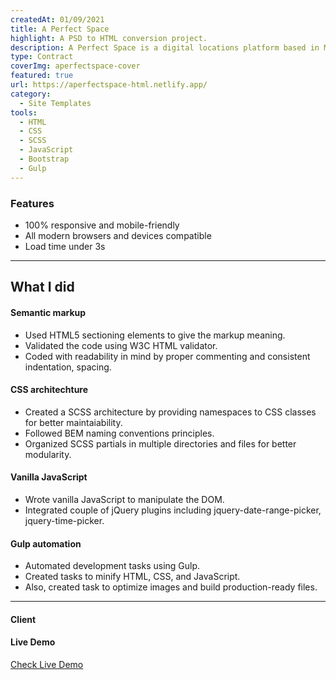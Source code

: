 ```yaml
---
createdAt: 01/09/2021
title: A Perfect Space
highlight: A PSD to HTML conversion project.
description: A Perfect Space is a digital locations platform based in Melbourne, Australia. I got invited via Upwork to build the HTML pages of the platform for both admin facing and user facing area. Later I also built some of the public facing pages including about-us, how-it-works, contact-us, team, and privacy policy page.
type: Contract
coverImg: aperfectspace-cover
featured: true
url: https://aperfectspace-html.netlify.app/
category:
  - Site Templates
tools:
  - HTML
  - CSS
  - SCSS
  - JavaScript
  - Bootstrap
  - Gulp
---
```


<!-- Start Features Section -->
<div class="l-container">
<div class="u-my-48">

### Features

- 100% responsive and mobile-friendly
- All modern browsers and devices compatible
- Load time under 3s

</div>
</div>
<!-- End Features Section -->

<hr>

<!-- Start What I Did Section -->
<section class="u-py-64">
<div class="l-container l-container--sm">
<h2 class="t-display-2 u-mt-64">What I did</h2>
<div class="c-feature-figure-container">

<work-feature src="svg/html5.svg" alt="HTML5 Logo">
  <h4>Semantic markup</h4>
  <ul>
    <li>Used HTML5 sectioning elements to give the markup meaning.</li>
    <li>Validated the code using W3C HTML validator.</li>
    <li>Coded with readability in mind by proper commenting and consistent indentation, spacing.</li>
  </ul>
</work-feature>

<work-feature src="svg/sass.svg" alt="Sass Logo">
  <h4>CSS architechture</h4>
  <ul>
    <li>Created a SCSS architecture by providing namespaces to CSS classes for better maintaiability.</li>
    <li>Followed BEM naming conventions principles.</li>
    <li>Organized SCSS partials in multiple directories and files for better modularity.</li>
  </ul>
</work-feature>

<work-feature src="svg/javascript.svg" alt="CSS3 Logo">
  <h4>Vanilla JavaScript</h4>
  <ul>
    <li>Wrote vanilla JavaScript to manipulate the DOM.</li>
    <li>Integrated couple of jQuery plugins including jquery-date-range-picker, jquery-time-picker.</li>
  </ul>
</work-feature>

<work-feature src="svg/gulp.svg" alt="Gulp Logo">
  <h4>Gulp automation</h4>
  <ul>
    <li>Automated development tasks using Gulp.</li>
    <li>Created tasks to minify HTML, CSS, and JavaScript.</li>
    <li>Also, created task to optimize images and build production-ready files.</li>
  </ul>
</work-feature>

</div>
</div>
</section>
<!-- End What I Did Section -->

<!-- Start Client Section -->
<section>
<div class="l-container l-container--sm">
<hr>
<div class="u-my-48">
<div class="u-space-between">
        
<div>

#### Client

[<markdown-image src="clients/aperfectspace.png" alt="A Perfect Space"></markdown-image>](https://aperfectspace.com/)

</div>
<div>

#### Live Demo

<a href="https://aperfectspace-html.netlify.app/" class="c-button" target="_blank">Check Live Demo</a>

</div>

</div>
</div>
</div>
</section>
<!-- End Client Section -->
